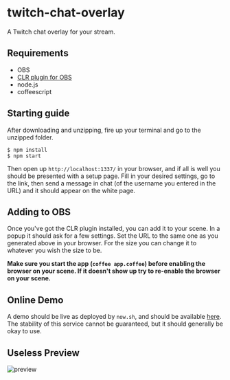 # twitch-chat-overlay

A Twitch chat overlay for your stream.

## Requirements

- OBS
- [CLR plugin for OBS](https://obsproject.com/forum/resources/clr-browser-source-plugin.22/)
- node.js
- coffeescript

## Starting guide

After downloading and unzipping, fire up your terminal and go to the unzipped folder.

	$ npm install
	$ npm start

Then open up `http://localhost:1337/` in your browser, and if all is well you should be presented with a setup page. Fill in your desired settings, go to the link, then send a message in chat (of the username you entered in the URL) and it should appear on the white page.

## Adding to OBS

Once you've got the CLR plugin installed, you can add it to your scene. In a popup it should ask for a few settings. Set the URL to the same one as you generated above in your browser. For the size you can change it to whatever you wish the size to be.

**Make sure you start the app (`coffee app.coffee`) before enabling the browser on your scene. If it doesn't show up try to re-enable the browser on your scene.**

## Online Demo

A demo should be live as deployed by `now.sh`, and should be available [here](https://twitch-chat-overlay-uzcuwkrsyn.now.sh). The stability of this service cannot be guaranteed, but it should generally be okay to use.

## Useless Preview

![preview](preview.png)